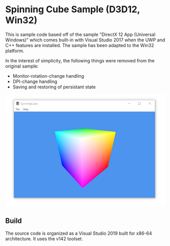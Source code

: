# Spinning Cube Sample (D3D12, Win32)

This is sample code based off of the sample "DirectX 12 App (Universal Windows)" which comes built-in with Visual Studio 2017 when the UWP and C++ features are installed. The sample has been adapted to the Win32 platform.

In the interest of simplicity, the following things were removed from the original sample:
* Monitor-rotation-change handling
* DPI-change handling
* Saving and restoring of persistant state

![Example image](https://raw.githubusercontent.com/clandrew/spinningcube12/master/Images/Image.png "Example image.")

## Build
The source code is organized as a Visual Studio 2019 built for x86-64 architecture. It uses the v142 toolset.
